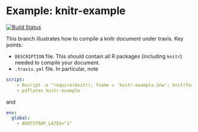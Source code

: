 Example: knitr-example
==========================
[![Build Status](https://travis-ci.org/csgillespie/travis-examples.png?branch=travis-knitr)](https://travis-ci.org/csgillespie/travis-examples)


This branch illustrates how to compile a knitr document under travis. Key points:

 * `DESCRIPTION` file. This should contain all R packages (including `knitr`) needed to compile your document.
 * `.travis.yml` file. In particular, note
```yml
script: 
    - Rscript -e "require(knitr); fname = 'knitr-example.Snw'; knit(fname); purl(fname);"
    - pdflatex knitr-example
```
and
```yml
env:
  global:
    - BOOTSTRAP_LATEX="1"    
```

